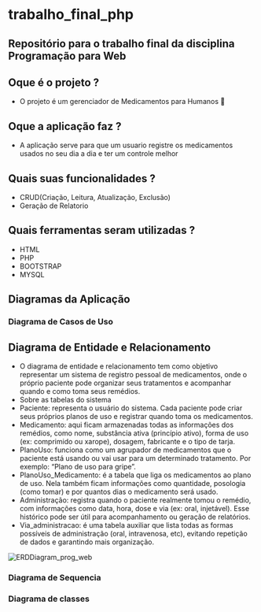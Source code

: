 # trabalho_final_php

Repositório para o trabalho final da disciplina Programação para Web
-

## Oque é o projeto ?
  - O projeto é um gerenciador de Medicamentos para Humanos 💊

## Oque a aplicação faz ?
  - A aplicação serve para que um usuario registre os medicamentos usados no seu dia a dia e ter um controle melhor

## Quais suas funcionalidades ?
  - CRUD(Criação, Leitura, Atualização, Exclusão)
  - Geração de Relatorio 

## Quais ferramentas seram utilizadas ?
  - HTML
  - PHP
  - BOOTSTRAP
  - MYSQL

## Diagramas da Aplicação

### Diagrama de Casos de Uso

## Diagrama de Entidade e Relacionamento
- O diagrama de entidade e relacionamento tem como objetivo representar um sistema de registro pessoal de medicamentos, onde o próprio paciente pode organizar seus tratamentos e acompanhar quando e como toma seus remédios.
- Sobre as tabelas do sistema
- Paciente: representa o usuário do sistema. Cada paciente pode criar seus próprios planos de uso e registrar quando toma os medicamentos.
- Medicamento: aqui ficam armazenadas todas as informações dos remédios, como nome, substância ativa (princípio ativo), forma de uso (ex: comprimido ou xarope), dosagem, fabricante e o tipo de tarja.
- PlanoUso: funciona como um agrupador de medicamentos que o paciente está usando ou vai usar para um determinado tratamento. Por exemplo: “Plano de uso para gripe”.
- PlanoUso_Medicamento: é a tabela que liga os medicamentos ao plano de uso. Nela também ficam informações como quantidade, posologia (como tomar) e por quantos dias o medicamento será usado.
- Administração: registra quando o paciente realmente tomou o remédio, com informações como data, hora, dose e via (ex: oral, injetável). Esse histórico pode ser útil para acompanhamento ou geração de relatórios.
- Via_administracao: é uma tabela auxiliar que lista todas as formas possíveis de administração (oral, intravenosa, etc), evitando repetição de dados e garantindo mais organização.
  
![ERDDiagram_prog_web](https://github.com/user-attachments/assets/09d4aa0f-4ccd-4041-84c5-48497af64653)

### Diagrama de Sequencia 

### Diagrama de classes
 
